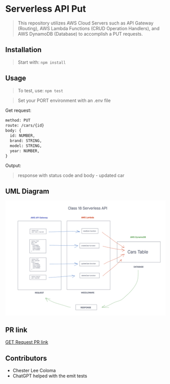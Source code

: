 # Serverless API Put
> This repository utilizes AWS Cloud Servers such as API Gateway (Routing), AWS Lambda Functions (CRUD Operation Handlers), and AWS DynamoDB (Database) to accomplish a PUT requests.

## Installation

> Start with: `npm install`

## Usage

> To test, use: `npm test`

> Set your PORT environment with an .env file

Get request:
```text
method: PUT
route: /cars/{id}
body: {
  id: NUMBER,
  brand: STRING,
  model: STRING,
  year: NUMBER,
}
```

Output:
> response with status code and body - updated car

## UML Diagram
![Serverless API UML Diagram](./public/images/serverless-api.png)

## PR link
[GET Request PR link](https://github.com/cleecoloma/code-academy-parcel-service/pull/3)

## Contributors
* Chester Lee Coloma
* ChatGPT helped with the emit tests